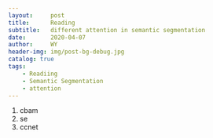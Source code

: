 ```yaml
---
layout:     post
title:      Reading
subtitle:   different attention in semantic segmentation
date:       2020-04-07
author:     WY
header-img: img/post-bg-debug.jpg
catalog: true
tags:
    - Readiing
    - Semantic Segmentation
    - attention
---
```


1. cbam
2. se
3. ccnet